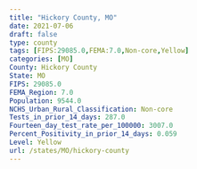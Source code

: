 ```yaml
---
title: "Hickory County, MO"
date: 2021-07-06
draft: false
type: county
tags: [FIPS:29085.0,FEMA:7.0,Non-core,Yellow]
categories: [MO]
County: Hickory County
State: MO
FIPS: 29085.0
FEMA_Region: 7.0
Population: 9544.0
NCHS_Urban_Rural_Classification: Non-core
Tests_in_prior_14_days: 287.0
Fourteen_day_test_rate_per_100000: 3007.0
Percent_Positivity_in_prior_14_days: 0.059
Level: Yellow
url: /states/MO/hickory-county
---
```



